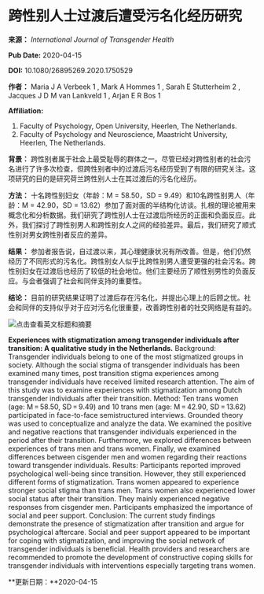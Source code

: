 # 跨性别人士过渡后遭受污名化经历研究

**来源：** _International Journal of Transgender Health_

**Pub Date:** 2020-04-15

**DOI:** 10.1080/26895269.2020.1750529

**作者：** Maria J A Verbeek 1 , Mark A Hommes 1 , Sarah E Stutterheim 2 , Jacques J D M van Lankveld 1 , Arjan E R Bos 1

**Affiliation:**

1.  Faculty of Psychology, Open University, Heerlen, The Netherlands.
2.  Faculty of Psychology and Neuroscience, Maastricht University, Heerlen, The Netherlands.

**背景：** 跨性别者属于社会上最受耻辱的群体之一。尽管已经对跨性别者的社会污名进行了许多次检查，但跨性别者中的过渡后污名经历受到了有限的研究关注。这项研究的目的是研究荷兰跨性别人士在其过渡后的污名化经历。

**方法：** 十名跨性别妇女（年龄：M = 58.50，SD = 9.49）和10名跨性别男人（年龄：M = 42.90，SD = 13.62）参加了面对面的半结构化访谈。扎根的理论被用来概念化和分析数据。我们研究了跨性别人士在过渡后所经历的正面和负面反应。此外，我们探讨了跨性别男人和跨性别女人之间的经验差异。最后，我们研究了顺式性别对男女跨性别者反应的差异。

**结果：** 参加者报告说，自过渡以来，其心理健康状况有所改善。但是，他们仍然经历了不同形式的污名化。跨性别女人似乎比跨性别男人遭受更强的社会污名。跨性别妇女在过渡后也经历了较低的社会地位。他们主要经历了顺性别男性的负面反应。与会者强调了社会和同伴支持的重要性。

**结论：** 目前的研究结果证明了过渡后存在污名化，并提出心理上的后顾之忧。社会和同伴的支持似乎对于应对污名化很重要，改善跨性别者的社交网络是有益的。

![点击查看英文标题和摘要](https://scdn.x-mol.com/jcss/images/paperTranslation.png)

**Experiences with stigmatization among transgender individuals after transition: A qualitative study in the Netherlands.** Background: Transgender individuals belong to one of the most stigmatized groups in society. Although the social stigma of transgender individuals has been examined many times, post transition stigma experiences among transgender individuals have received limited research attention. The aim of this study was to examine experiences with stigmatization among Dutch transgender individuals after their transition. Method: Ten trans women (age: M = 58.50, SD = 9.49) and 10 trans men (age: M = 42.90, SD = 13.62) participated in face-to-face semistructured interviews. Grounded theory was used to conceptualize and analyze the data. We examined the positive and negative reactions that transgender individuals experienced in the period after their transition. Furthermore, we explored differences between experiences of trans men and trans women. Finally, we examined differences between cisgender men and women regarding their reactions toward transgender individuals. Results: Participants reported improved psychological well-being since transition. However, they still experienced different forms of stigmatization. Trans women appeared to experience stronger social stigma than trans men. Trans women also experienced lower social status after their transition. They mainly experienced negative responses from cisgender men. Participants emphasized the importance of social and peer support. Conclusion: The current study findings demonstrate the presence of stigmatization after transition and argue for psychological aftercare. Social and peer support appeared to be important for coping with stigmatization, and improving the social network of transgender individuals is beneficial. Health providers and researchers are recommended to promote the development of constructive coping skills for transgender individuals with interventions especially targeting trans women.

**更新日期：**2020-04-15
